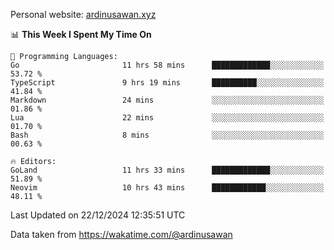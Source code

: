 Personal website: [ardinusawan.xyz](https://ardinusawan.xyz)

<!--START_SECTION:waka-->
📊 **This Week I Spent My Time On** 

```text
💬 Programming Languages: 
Go                       11 hrs 58 mins      █████████████░░░░░░░░░░░░   53.72 % 
TypeScript               9 hrs 19 mins       ██████████░░░░░░░░░░░░░░░   41.84 % 
Markdown                 24 mins             ░░░░░░░░░░░░░░░░░░░░░░░░░   01.86 % 
Lua                      22 mins             ░░░░░░░░░░░░░░░░░░░░░░░░░   01.70 % 
Bash                     8 mins              ░░░░░░░░░░░░░░░░░░░░░░░░░   00.63 % 

🔥 Editors: 
GoLand                   11 hrs 33 mins      █████████████░░░░░░░░░░░░   51.89 % 
Neovim                   10 hrs 43 mins      ████████████░░░░░░░░░░░░░   48.11 % 
```


 Last Updated on 22/12/2024 12:35:51 UTC
<!--END_SECTION:waka-->
Data taken from https://wakatime.com/@ardinusawan
